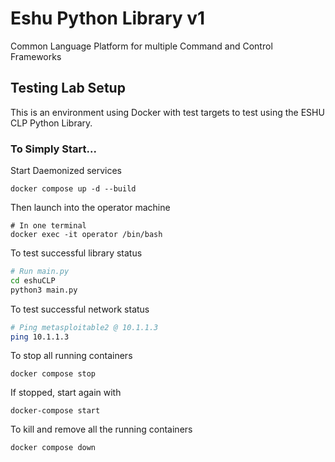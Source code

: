 # Eshu Python Library v1

Common Language Platform for multiple Command and Control Frameworks

## Testing Lab Setup

This is an environment using Docker with test targets to
test using the ESHU CLP Python Library.

### To Simply Start...

Start Daemonized services

```console
docker compose up -d --build
```

Then launch into the operator machine
```console
# In one terminal
docker exec -it operator /bin/bash
```

To test successful library status
```bash
# Run main.py
cd eshuCLP
python3 main.py
```

To test successful network status
```bash
# Ping metasploitable2 @ 10.1.1.3
ping 10.1.1.3
```

To stop all running containers
```console
docker compose stop
```
If stopped, start again with
```console
docker-compose start
```

To kill and remove all the running containers
```console
docker compose down
```